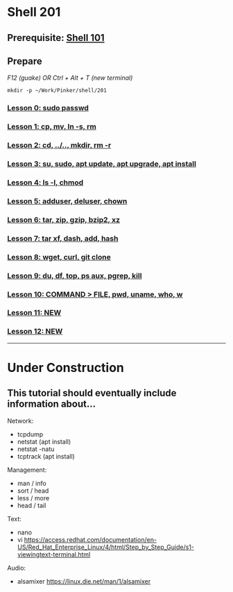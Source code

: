# Shell 201

## Prerequisite: [Shell 101](https://github.com/inkVerb/Pinker/tree/master/101-shell)

## Prepare

*F12 (guake) OR Ctrl + Alt + T (new terminal)*

`mkdir -p ~/Work/Pinker/shell/201`

### [Lesson 0: sudo passwd](https://github.com/inkVerb/pinker/blob/master/201-shell/Lesson-00.md)

### [Lesson 1: cp, mv, ln -s, rm](https://github.com/inkVerb/pinker/blob/master/201-shell/Lesson-01.md)

### [Lesson 2: cd, ../.., mkdir, rm -r](https://github.com/inkVerb/pinker/blob/master/201-shell/Lesson-02.md)

### [Lesson 3: su, sudo, apt update, apt upgrade, apt install](https://github.com/inkVerb/pinker/blob/master/201-shell/Lesson-03.md)

### [Lesson 4: ls -l, chmod](https://github.com/inkVerb/pinker/blob/master/201-shell/Lesson-04.md)

### [Lesson 5: adduser, deluser, chown](https://github.com/inkVerb/pinker/blob/master/201-shell/Lesson-05.md)

### [Lesson 6: tar, zip, gzip, bzip2, xz](https://github.com/inkVerb/pinker/blob/master/201-shell/Lesson-06.md)

### [Lesson 7: tar xf, dash, add, hash](https://github.com/inkVerb/pinker/blob/master/201-shell/Lesson-07.md)

### [Lesson 8: wget, curl, git clone](https://github.com/inkVerb/pinker/blob/master/201-shell/Lesson-08.md)

### [Lesson 9: du, df, top, ps aux, pgrep, kill](https://github.com/inkVerb/pinker/blob/master/201-shell/Lesson-09.md)

### [Lesson 10: COMMAND > FILE, pwd, uname, who, w](https://github.com/inkVerb/pinker/blob/master/201-shell/Lesson-10.md)

### [Lesson 11: NEW](https://github.com/inkVerb/pinker/blob/master/201-shell/Lesson-11.md)

### [Lesson 12: NEW](https://github.com/inkVerb/pinker/blob/master/201-shell/Lesson-12.md)

___
# Under Construction

## This tutorial should eventually include information about...

Network:
- tcpdump
- netstat (apt install)
- netstat -natu
- tcptrack (apt install)

Management:
- man / info
- sort / head
- less / more
- head / tail

Text:
- nano
- vi
https://access.redhat.com/documentation/en-US/Red_Hat_Enterprise_Linux/4/html/Step_by_Step_Guide/s1-viewingtext-terminal.html

Audio:
- alsamixer
https://linux.die.net/man/1/alsamixer
